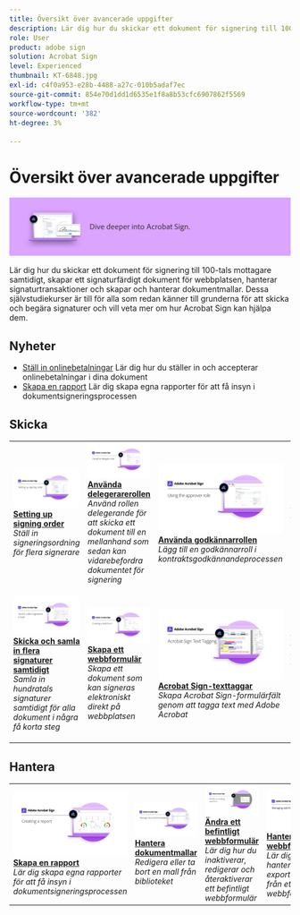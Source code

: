 ```yaml
---
title: Översikt över avancerade uppgifter
description: Lär dig hur du skickar ett dokument för signering till 100-tals mottagare samtidigt, skapar ett signaturfärdigt dokument för webbplatsen, hanterar signaturtransaktioner och skapar och hanterar dokumentmallar
role: User
product: adobe sign
solution: Acrobat Sign
level: Experienced
thumbnail: KT-6848.jpg
exl-id: c4f0a953-e28b-4488-a27c-010b5adaf7ec
source-git-commit: 854e70d1dd1d6535e1f8a8b53cfc6907862f5569
workflow-type: tm+mt
source-wordcount: '382'
ht-degree: 3%

---
```


# Översikt över avancerade uppgifter

![Sign Advanced Image](../assets/Hero-Advanced.png)

Lär dig hur du skickar ett dokument för signering till 100-tals mottagare samtidigt, skapar ett signaturfärdigt dokument för webbplatsen, hanterar signaturtransaktioner och skapar och hanterar dokumentmallar. Dessa självstudiekurser är till för alla som redan känner till grunderna för att skicka och begära signaturer och vill veta mer om hur Acrobat Sign kan hjälpa dem.

## Nyheter

* [Ställ in onlinebetalningar](set-up-online-payments.md)
Lär dig hur du ställer in och accepterar onlinebetalningar i dina dokument
* [Skapa en rapport](creating-a-report.md)
Lär dig skapa egna rapporter för att få insyn i dokumentsigneringsprocessen

## Skicka

<table style="table-layout:fixed">
<tr>
  <td>
    <a href="setting-up-routing.md">
      <img alt="Setting up signing order" src="../assets/Routing.png">
    </a>
    <div>
    <a href="setting-up-routing.md"><strong>Setting up signing order</strong></a>
    </div>
    <em>Ställ in signeringsordning för flera signerare</em>
    <br>
  </td>
  <td>
    <a href="delegate-signature.md">
      <img alt="Delegera till någon annan" src="../assets/Delegating.png" />
    </a>  
    <div>
    <a href="delegate-signature.md"><strong>Använda delegerarerollen</strong></a>
    </div>
    <em>Använd rollen delegerande för att skicka ett dokument till en mellanhand som sedan kan vidarebefordra dokumentet för signering</em>
    <br>
  </td>
  <td>
    <a href="add-an-approver.md">
      <img alt="Använda godkännarrollen" src="../assets/Approver.png" />
    </a>
    <div>
    <a href="add-an-approver.md"><strong>Använda godkännarrollen</strong></a>
    </div>
    <em>Lägg till en godkännarroll i kontraktsgodkännandeprocessen</em>
    <br>
  </td>
  <td>
    <a href="set-up-online-payments.md">
      <img alt="Ställ in onlinebetalningar" src="../assets/Payments.png" />
    </a>
    <div>
    <a href="set-up-online-payments.md"><strong>Ställ in onlinebetalningar</strong></a>
    </div>
    <em>Lär dig hur du ställer in och accepterar onlinebetalningar i dina dokument</em>
    <br>
  </td>
</tr>
<tr>
 <td>
    <a href="megasign.md">
      <img alt="Skicka och samla in flera signaturer samtidigt" src="../assets/Megasign.png" />
    </a>
    <div>
    <a href="megasign.md"><strong>Skicka och samla in flera signaturer samtidigt</strong></a>
    </div>
    <em>Samla in hundratals signaturer samtidigt för alla dokument i några få korta steg</em>
    <br>
  </td>
  <td>
    <a href="webform.md">
      <img alt="Skapa ett webbformulär" src="../assets/Webform.png" />
    </a>
    <div>
    <a href="webform.md"><strong>Skapa ett webbformulär</strong></a>
    </div>
    <em>Skapa ett dokument som kan signeras elektroniskt direkt på webbplatsen</em>
    <br>
  </td>
  <td>
    <a href="adobe-sign-text-tagging.md">
      <img alt="Acrobat Sign-texttaggar" src="../assets/Text-Tagging.png" />
  </a>
    <div>
    <a href="adobe-sign-text-tagging.md"><strong>Acrobat Sign-texttaggar</strong></a>
    </div>
    <em>Skapa Acrobat Sign-formulärfält genom att tagga text med Adobe Acrobat</em>
    <br>
  </td>
  <td>
    <a href="text-tagging-word.md">
      <img alt="Använda texttaggar i [!DNL Microsoft Word]" src="../assets/Wordtexttagging.png" />
  </a>
    <div>
    <a href="text-tagging-word.md"><strong>Använda texttaggar i [!DNL Microsoft Word]</strong></a>
    </div>
    <em>Lär dig hur du skapar en återanvändbar dokumentmall genom att lägga till Acrobat Sign-texttaggar i [!DNL Microsoft Word]</em>
    <br>
  </td>
</tr>
</table>

## Hantera

<table style="table-layout:fixed">
<tr>
<td>
    <a href="creating-a-report.md">
      <img alt="Skapa en rapport" src="../assets/Report.png" />
    </a>
    <div>
    <a href="creating-a-report.md"><strong>Skapa en rapport</strong></a>
    </div>
    <em>Lär dig skapa egna rapporter för att få insyn i dokumentsigneringsprocessen</em>
    <br>
  </td>
  <td>
    <a href="edit-a-template.md">
      <img alt="Hantera dokumentmallar" src="../assets/ManageTemplate.png" />
    </a>
    <div>
    <a href="edit-a-template.md"><strong>Hantera dokumentmallar</strong></a>
    </div>
    <em>Redigera eller ta bort en mall från biblioteket</em>
    <br>
  </td>
  <td>
    <a href="modify-webform.md">
      <img alt="Ändra ett befintligt webbformulär" src="../assets/Modifywebform.png" />
    </a>
    <div>
    <a href="modify-webform.md"><strong>Ändra ett befintligt webbformulär</strong></a>
    </div>
    <em>Lär dig hur du inaktiverar, redigerar och återaktiverar ett befintligt webbformulär</em>
    <br>
  </td>  
  <td>
    <a href="manage-webform-data.md">
      <img alt="Hantera webbformulärdata" src="../assets/Managewebform.png" />
    </a>
    <div>
    <a href="manage-webform-data.md"><strong>Hantera webbformulärdata</strong></a>
    </div>
    <em>Lär dig spåra, hantera och exportera data från ett webbformulär</em>
    <br>
  </td>  
</tr>
</table>